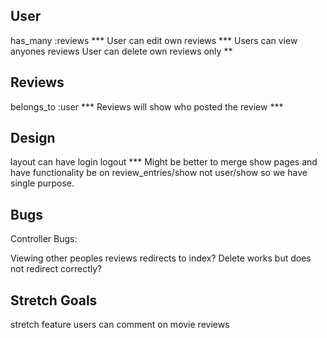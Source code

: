 User
---
has_many :reviews ***
User can edit own reviews ***
Users can view anyones reviews
User can delete own reviews only **

Reviews
---
belongs_to :user ***
Reviews will show who posted the review ***


Design
---
layout can have login logout ***
Might be better to merge show pages and have functionality be on review_entries/show not user/show so we have single purpose.




Bugs
---
Controller Bugs:

Viewing other peoples reviews redirects to index?
Delete works but does not redirect correctly?



Stretch Goals
---
stretch feature users can comment on movie reviews